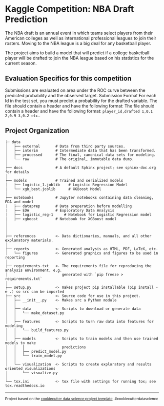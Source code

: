 Kaggle Competition: NBA Draft Prediction
==============================

The NBA draft is an annual event in which teams select players from their American colleges as well as international professional leagues to join their rosters. Moving to the NBA league is a big deal for any basketball player.

The project aims to build a model that will predict if a college basketball player will be drafted to join the NBA league based on his statistics for the current season.

Evaluation Specifics for this competition
------------
Submissions are evaluated on area under the ROC curve between the predicted probability and the observed target. Submission Format For each Id in the test set, you must predict a probability for the drafted variable. The file should contain a header and have the following format: The file should contain a header and have the following format: ``` player_id,drafted 1,0.1 2,0.9 3,0.2 etc. ```


Project Organization
------------
    ├─ data
    │   ├── external       # Data from third party sources.
    │   ├── interim        # Intermediate data that has been transformed.
    │   ├── processed      # The final, canonical data sets for modeling.
    │   └── raw            # The original, immutable data dump.
    │
    ├── docs               # A default Sphinx project; see sphinx-doc.org for details
    │
    ├── models             # Trained and serialized models
    |   ├── logistic_1.joblib    # Logistic Regression Model
    |   └── xgb_best.joblib      # XGBoost Model
    │
    ├── notebooks          # Jupyter notebooks containing data cleaning, EDA and model
    |   ├── dataprep       # Data preperation before modelling
    |   ├── EDA            # Exploratory Data Analysis
    |   ├── logistic_reg-1     # Notebook for Logistic Regression model 
    |   ├── xgboost        # Notebook for XGBoost model
    │                         
    │                         
    │
    ├── references         <- Data dictionaries, manuals, and all other explanatory materials.
    │
    ├── reports            <- Generated analysis as HTML, PDF, LaTeX, etc.
    │   └── figures        <- Generated graphics and figures to be used in reporting
    │
    ├── requirements.txt   <- The requirements file for reproducing the analysis environment, e.g.
    │                         generated with `pip freeze > requirements.txt`
    │
    ├── setup.py           <- makes project pip installable (pip install -e .) so src can be imported
    ├── src                <- Source code for use in this project.
    │   ├── __init__.py    <- Makes src a Python module
    │   │
    │   ├── data           <- Scripts to download or generate data
    │   │   └── make_dataset.py
    │   │
    │   ├── features       <- Scripts to turn raw data into features for modeling
    │   │   └── build_features.py
    │   │
    │   ├── models         <- Scripts to train models and then use trained models to make
    │   │   │                 predictions
    │   │   ├── predict_model.py
    │   │   └── train_model.py
    │   │
    │   └── visualization  <- Scripts to create exploratory and results oriented visualizations
    │       └── visualize.py
    │
    └── tox.ini            <- tox file with settings for running tox; see tox.readthedocs.io


--------

<p><small>Project based on the <a target="_blank" href="https://drivendata.github.io/cookiecutter-data-science/">cookiecutter data science project template</a>. #cookiecutterdatascience</small></p>
